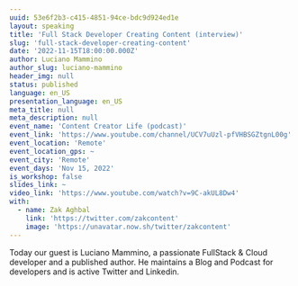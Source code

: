 ```yaml
---
uuid: 53e6f2b3-c415-4851-94ce-bdc9d924ed1e
layout: speaking
title: 'Full Stack Developer Creating Content (interview)'
slug: 'full-stack-developer-creating-content'
date: '2022-11-15T18:00:00.000Z'
author: Luciano Mammino
author_slug: luciano-mammino
header_img: null
status: published
language: en_US
presentation_language: en_US
meta_title: null
meta_description: null
event_name: 'Content Creator Life (podcast)'
event_link: 'https://www.youtube.com/channel/UCV7uUzl-pfVHBSGZtgnL00g'
event_location: 'Remote'
event_location_gps: ~
event_city: 'Remote'
event_days: 'Nov 15, 2022'
is_workshop: false
slides_link: ~
video_link: 'https://www.youtube.com/watch?v=9C-akUL8Dw4'
with:
  - name: Zak Aghbal
    link: 'https://twitter.com/zakcontent'
    image: 'https://unavatar.now.sh/twitter/zakcontent'
---
```


Today our guest is Luciano Mammino, a passionate FullStack & Cloud developer and a published author. He maintains a Blog and Podcast for developers and is active Twitter and Linkedin.
